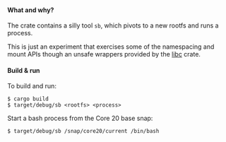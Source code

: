 
#### What and why?

The crate contains a silly tool `sb`, which pivots to a new rootfs and runs a
process.

This is just an experiment that exercises some of the namespacing and mount APIs
though an unsafe wrappers provided by the [libc](https://crates.io/crates/libc)
crate.

#### Build & run

To build and run:

```
$ cargo build
$ target/debug/sb <rootfs> <process>
```

Start a bash process from the Core 20 base snap:

```
$ target/debug/sb /snap/core20/current /bin/bash
```
